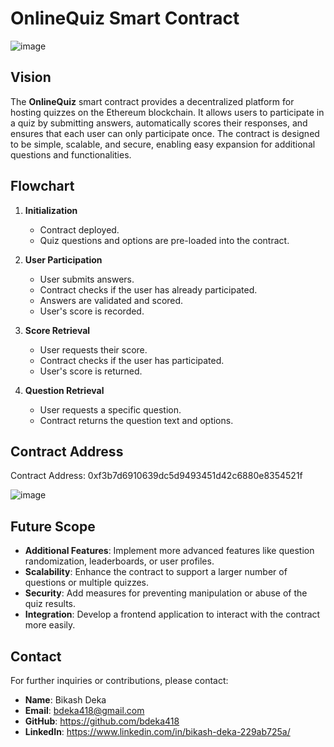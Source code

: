 
# OnlineQuiz Smart Contract

![image](https://github.com/user-attachments/assets/65680f79-4442-4988-a593-ff19b506b8a6)


## Vision
The **OnlineQuiz** smart contract provides a decentralized platform for hosting quizzes on the Ethereum blockchain. It allows users to participate in a quiz by submitting answers, automatically scores their responses, and ensures that each user can only participate once. The contract is designed to be simple, scalable, and secure, enabling easy expansion for additional questions and functionalities.

## Flowchart

1. **Initialization**
   - Contract deployed.
   - Quiz questions and options are pre-loaded into the contract.

2. **User Participation**
   - User submits answers.
   - Contract checks if the user has already participated.
   - Answers are validated and scored.
   - User's score is recorded.

3. **Score Retrieval**
   - User requests their score.
   - Contract checks if the user has participated.
   - User's score is returned.

4. **Question Retrieval**
   - User requests a specific question.
   - Contract returns the question text and options.

## Contract Address

Contract Address: 0xf3b7d6910639dc5d9493451d42c6880e8354521f

![image](https://github.com/user-attachments/assets/eb53d4b4-ea88-473d-9d60-0af2bbdeb59c)


## Future Scope
- **Additional Features**: Implement more advanced features like question randomization, leaderboards, or user profiles.
- **Scalability**: Enhance the contract to support a larger number of questions or multiple quizzes.
- **Security**: Add measures for preventing manipulation or abuse of the quiz results.
- **Integration**: Develop a frontend application to interact with the contract more easily.

## Contact
For further inquiries or contributions, please contact:

- **Name**: Bikash Deka
- **Email**: bdeka418@gmail.com
- **GitHub**: https://github.com/bdeka418
- **LinkedIn**: https://www.linkedin.com/in/bikash-deka-229ab725a/
